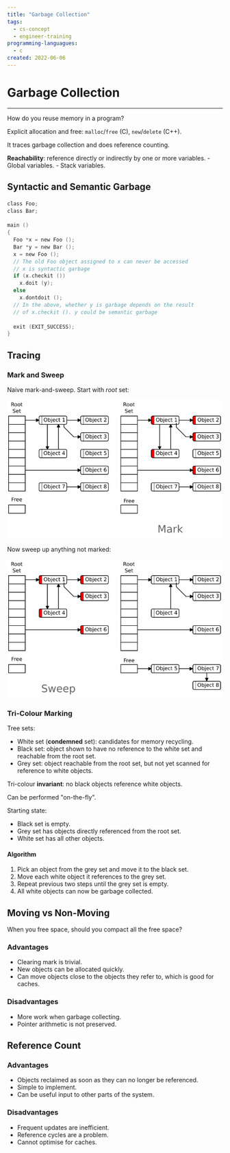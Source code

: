 ```yaml
---
title: "Garbage Collection"
tags:
  - cs-concept
  - engineer-training
programming-languagues:
  - c
created: 2022-06-06
---
```

# Garbage Collection
---
How do you reuse memory in a program?

Explicit allocation and free: `malloc`/`free` (C), `new`/`delete` (C++).

It traces garbage collection and does reference counting.

**Reachability**: reference directly or indirectly by one or more variables.
    - Global variables.
    - Stack variables.

## Syntactic and Semantic Garbage
```c
class Foo;
class Bar;

main ()
{
  Foo *x = new Foo ();
  Bar *y = new Bar ();
  x = new Foo ();
  // The old Foo object assigned to x can never be accessed
  // x is syntactic garbage
  if (x.checkit ())
    x.doit (y);
  else
    x.dontdoit ();
  // In the above, whether y is garbage depends on the result
  // of x.checkit (). y could be semantic garbage

  exit (EXIT_SUCCESS);
}
```

## Tracing
### Mark and Sweep
Naive mark-and-sweep. Start with *root* set:

![](notes/images/mark-and-sweep-1.png)

Now sweep up anything not marked:

![](notes/images/mark-and-sweep-2.png)

### Tri-Colour Marking
Tree sets:
- White set (**condemned** set): candidates for memory recycling.
- Black set: object shown to have no reference to the white set and reachable from the root set.
- Grey set: object reachable from the root set, but not yet scanned for reference to white objects.

Tri-colour **invariant**: no black objects reference white objects.

Can be performed "on-the-fly".

Starting state:
- Black set is empty.
- Grey set has objects directly referenced from the root set.
- White set has all other objects.

#### Algorithm
1. Pick an object from the grey set and move it to the black set.
2. Move each white object it references to the grey set.
3. Repeat previous two steps until the grey set is empty.
4. All white objects can now be garbage collected.

## Moving vs Non-Moving
When you free space, should you compact all the free space?

### Advantages
- Clearing mark is trivial.
- New objects can be allocated quickly.
- Can move objects close to the objects they refer to, which is good for caches.

### Disadvantages
- More work when garbage collecting.
- Pointer arithmetic is not preserved.

## Reference Count
### Advantages
- Objects reclaimed as soon as they can no longer be referenced.
- Simple to implement.
- Can be useful input to other parts of the system.

### Disadvantages
- Frequent updates are inefficient.
- Reference cycles are a problem.
- Cannot optimise for caches.
